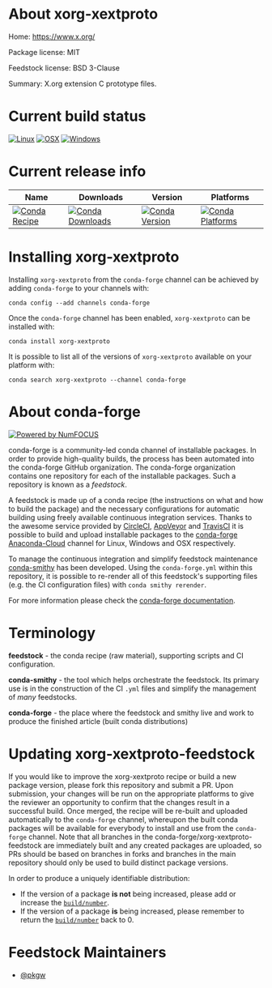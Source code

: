 <!--
# -*- mode: jinja -*-
-->

About xorg-xextproto
====================

Home: https://www.x.org/

Package license: MIT

Feedstock license: BSD 3-Clause

Summary: X.org extension C prototype files.



Current build status
====================

[![Linux](https://img.shields.io/circleci/project/github/conda-forge/xorg-xextproto-feedstock/master.svg?label=Linux)](https://circleci.com/gh/conda-forge/xorg-xextproto-feedstock)
[![OSX](https://img.shields.io/travis/conda-forge/xorg-xextproto-feedstock/master.svg?label=macOS)](https://travis-ci.org/conda-forge/xorg-xextproto-feedstock)
[![Windows](https://img.shields.io/appveyor/ci/conda-forge/xorg-xextproto-feedstock/master.svg?label=Windows)](https://ci.appveyor.com/project/conda-forge/xorg-xextproto-feedstock/branch/master)

Current release info
====================

| Name | Downloads | Version | Platforms |
| --- | --- | --- | --- |
| [![Conda Recipe](https://img.shields.io/badge/recipe-xorg--xextproto-green.svg)](https://anaconda.org/conda-forge/xorg-xextproto) | [![Conda Downloads](https://img.shields.io/conda/dn/conda-forge/xorg-xextproto.svg)](https://anaconda.org/conda-forge/xorg-xextproto) | [![Conda Version](https://img.shields.io/conda/vn/conda-forge/xorg-xextproto.svg)](https://anaconda.org/conda-forge/xorg-xextproto) | [![Conda Platforms](https://img.shields.io/conda/pn/conda-forge/xorg-xextproto.svg)](https://anaconda.org/conda-forge/xorg-xextproto) |

Installing xorg-xextproto
=========================

Installing `xorg-xextproto` from the `conda-forge` channel can be achieved by adding `conda-forge` to your channels with:

```
conda config --add channels conda-forge
```

Once the `conda-forge` channel has been enabled, `xorg-xextproto` can be installed with:

```
conda install xorg-xextproto
```

It is possible to list all of the versions of `xorg-xextproto` available on your platform with:

```
conda search xorg-xextproto --channel conda-forge
```


About conda-forge
=================

[![Powered by NumFOCUS](https://img.shields.io/badge/powered%20by-NumFOCUS-orange.svg?style=flat&colorA=E1523D&colorB=007D8A)](http://numfocus.org)

conda-forge is a community-led conda channel of installable packages.
In order to provide high-quality builds, the process has been automated into the
conda-forge GitHub organization. The conda-forge organization contains one repository
for each of the installable packages. Such a repository is known as a *feedstock*.

A feedstock is made up of a conda recipe (the instructions on what and how to build
the package) and the necessary configurations for automatic building using freely
available continuous integration services. Thanks to the awesome service provided by
[CircleCI](https://circleci.com/), [AppVeyor](https://www.appveyor.com/)
and [TravisCI](https://travis-ci.org/) it is possible to build and upload installable
packages to the [conda-forge](https://anaconda.org/conda-forge)
[Anaconda-Cloud](https://anaconda.org/) channel for Linux, Windows and OSX respectively.

To manage the continuous integration and simplify feedstock maintenance
[conda-smithy](https://github.com/conda-forge/conda-smithy) has been developed.
Using the ``conda-forge.yml`` within this repository, it is possible to re-render all of
this feedstock's supporting files (e.g. the CI configuration files) with ``conda smithy rerender``.

For more information please check the [conda-forge documentation](https://conda-forge.org/docs/).

Terminology
===========

**feedstock** - the conda recipe (raw material), supporting scripts and CI configuration.

**conda-smithy** - the tool which helps orchestrate the feedstock.
                   Its primary use is in the construction of the CI ``.yml`` files
                   and simplify the management of *many* feedstocks.

**conda-forge** - the place where the feedstock and smithy live and work to
                  produce the finished article (built conda distributions)


Updating xorg-xextproto-feedstock
=================================

If you would like to improve the xorg-xextproto recipe or build a new
package version, please fork this repository and submit a PR. Upon submission,
your changes will be run on the appropriate platforms to give the reviewer an
opportunity to confirm that the changes result in a successful build. Once
merged, the recipe will be re-built and uploaded automatically to the
`conda-forge` channel, whereupon the built conda packages will be available for
everybody to install and use from the `conda-forge` channel.
Note that all branches in the conda-forge/xorg-xextproto-feedstock are
immediately built and any created packages are uploaded, so PRs should be based
on branches in forks and branches in the main repository should only be used to
build distinct package versions.

In order to produce a uniquely identifiable distribution:
 * If the version of a package **is not** being increased, please add or increase
   the [``build/number``](https://conda.io/docs/user-guide/tasks/build-packages/define-metadata.html#build-number-and-string).
 * If the version of a package **is** being increased, please remember to return
   the [``build/number``](https://conda.io/docs/user-guide/tasks/build-packages/define-metadata.html#build-number-and-string)
   back to 0.

Feedstock Maintainers
=====================

* [@pkgw](https://github.com/pkgw/)

